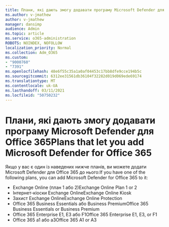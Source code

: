 ```yaml
---
title: Плани, які дають змогу додавати програму Microsoft Defender для Office 365
ms.author: v-jmathew
author: v-jmathew
manager: dansimp
audience: Admin
ms.topic: article
ms.service: o365-administration
ROBOTS: NOINDEX, NOFOLLOW
localization_priority: Normal
ms.collection: Adm_O365
ms.custom:
- "9000760"
- "7391"
ms.openlocfilehash: 48e6f55c35a1a0af04453c17bb8dfe9cce194b5c
ms.sourcegitcommit: 6312ee31561db36104f32282d019d069ede69174
ms.translationtype: MT
ms.contentlocale: uk-UA
ms.lasthandoff: 03/11/2021
ms.locfileid: "50750232"
---
```

# <a name="plans-that-let-you-add-microsoft-defender-for-office-365"></a><span data-ttu-id="4b892-102">Плани, які дають змогу додавати програму Microsoft Defender для Office 365</span><span class="sxs-lookup"><span data-stu-id="4b892-102">Plans that let you add Microsoft Defender for Office 365</span></span>

<span data-ttu-id="4b892-103">Якщо у вас є один із наведених нижче планів, ви можете додати Microsoft Defender для Office 365 до нього:</span><span class="sxs-lookup"><span data-stu-id="4b892-103">If you have one of the following plans, you can add Microsoft Defender for Office 365 to it:</span></span>

- <span data-ttu-id="4b892-104">Exchange Online (план 1 або 2)</span><span class="sxs-lookup"><span data-stu-id="4b892-104">Exchange Online Plan 1 or 2</span></span>
- <span data-ttu-id="4b892-105">Інтернет-кіоски Exchange Online</span><span class="sxs-lookup"><span data-stu-id="4b892-105">Exchange Online Kiosk</span></span>
- <span data-ttu-id="4b892-106">Захист Exchange Online</span><span class="sxs-lookup"><span data-stu-id="4b892-106">Exchange Online Protection</span></span>
- <span data-ttu-id="4b892-107">Office 365 Business Essentials або Business Premium</span><span class="sxs-lookup"><span data-stu-id="4b892-107">Office 365 Business Essentials or Business Premium</span></span>
- <span data-ttu-id="4b892-108">Office 365 Enterprise E1, E3 або F1</span><span class="sxs-lookup"><span data-stu-id="4b892-108">Office 365 Enterprise E1, E3, or F1</span></span>
- <span data-ttu-id="4b892-109">Office 365 a1 або a3</span><span class="sxs-lookup"><span data-stu-id="4b892-109">Office 365 A1 or A3</span></span>
